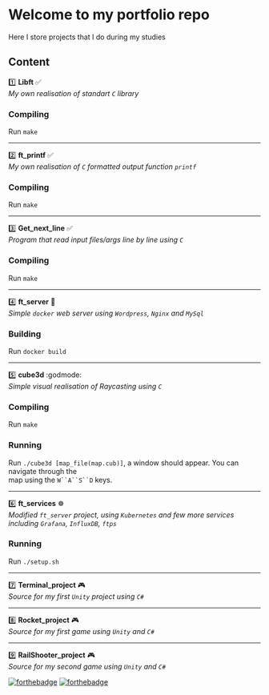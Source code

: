 
# Welcome to my portfolio repo
Here I store projects that I do during my studies

## Content

:one: **Libft** :white_check_mark:\
*My own realisation of standart `C` library*
### Compiling
Run `make`
____
:two: **ft_printf** :white_check_mark:\
*My own realisation of `C` formatted output function `printf`*
### Compiling
Run `make`
____
:three: **Get_next_line** :white_check_mark:\
*Program that read input files/args line by line using `C`*
### Compiling
Run `make`
____
:four: **ft_server** :whale2:\
*Simple `docker` web server using `Wordpress`, `Nginx` and `MySql`*
### Building
Run `docker build`
____
:five: **cube3d** :godmode:\
*Simple visual realisation of Raycasting using `C`*
### Compiling
Run `make`
### Running
Run `./cube3d [map_file(map.cub)]`, a window should appear. You can navigate through the\
map using the `W``A``S``D` keys.
____
:six: **ft_services** ☸\
*Modified `ft_server` project, using `Kubernetes` and few more services\
including `Grafana`, `InfluxDB`, `ftps`*
### Running
Run `./setup.sh`
____
:seven: **Terminal_project** :video_game:\
*Source for my first `Unity` project using `C#`*
____
:eight: **Rocket_project** :video_game:\
*Source for my first game using `Unity` and `C#`*
____
:nine: **RailShooter_project** :video_game:\
*Source for my second game using `Unity` and `C#`*

[![forthebadge](https://forthebadge.com/images/badges/powered-by-coffee.svg)](https://forthebadge.com)
[![forthebadge](https://forthebadge.com/images/badges/built-with-love.svg)](https://forthebadge.com)
